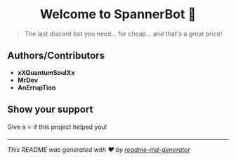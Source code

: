 <h1 align="center">Welcome to SpannerBot 👋</h1>
<p>
</p>

> The last discord bot you need... for cheap... and that's a great price!

## Authors/Contributors

- **xXQuantumSoulXx**
- **MrDev**
- **AnErrupTion**

## Show your support

Give a ⭐️ if this project helped you!

***
_This README was generated with ❤️ by [readme-md-generator](https://github.com/kefranabg/readme-md-generator)_
